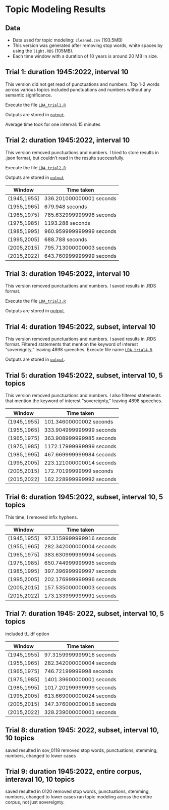 # Topic Modeling Results

## Data

- Data used for topic modeling: `cleaned.csv` (193.5MB)
- This version was generated after removing stop words, white spaces by using the `light.RDS` (105MB). 
- Each time window with a duration of 10 years is around 20 MB in size.


## Trial 1: duration 1945:2022, interval 10
This version did not get read of punctuations and numbers. Top 1-2 words across various topics included punctuations and numbers without any semantic significance.

Execute the file [`LDA_trial1.R`](https://github.com/Jihyeonbae/UNGDC/blob/main/notebooks/exploratory/LDA_trial1.R) 

Outputs are stored in [`output`](https://github.com/Jihyeonbae/UNGDC/blob/main/output/lda/decade_0112).

Average time took for one interval: 15 minutes

## Trial 2: duration 1945:2022, interval 10
This version removed punctuations and numbers. I tried to store results in .json format, but couldn’t read in the results successfully. 


Execute the file [`LDA_trial2.R`](https://github.com/Jihyeonbae/UNGDC/blob/main/notebooks/exploratory/LDA_trial2.R)

Outputs are stored in [`output`](https://github.com/Jihyeonbae/UNGDC/blob/main/output/lda/decade_0114)

|Window|Time taken|
|---|---|
|(1945,1955] | 336.201000000001 seconds|
|(1955,1965] | 679.948 seconds|
|(1965,1975] | 785.632999999998 seconds|
|(1975,1985] | 1193.288 seconds|
|(1985,1995] | 960.959999999999 seconds|
|(1995,2005] | 688.788 seconds|
|(2005,2015] | 795.713000000003 seconds|
|(2015,2022] | 643.760999999999 seconds|

## Trial 3: duration 1945:2022, interval 10

This version removed punctuations and numbers. I saved results in .RDS format. 

Execute the file [`LDA_trial3.R`](https://github.com/Jihyeonbae/UNGDC/blob/main/notebooks/exploratory/LDA_trial3.R)

Outputs are stored in [output](https://github.com/Jihyeonbae/UNGDC/blob/main/output/lda/decade_0115).


## Trial 4: duration 1945:2022, subset, interval 10
This version removed punctuations and numbers. I saved results in .RDS format. 
Filtered statements that mention the keyword of interest “sovereignty,” leaving 4898 speeches. 
Execute file name [`LDA_trial4.R`]("https://github.com/Jihyeonbae/UNGDC/blob/main/notebooks/exploratory/LDA_trial1.R).

Outputs are stored in [`output`](https://github.com/Jihyeonbae/UNGDC/blob/main/output/lda/decade_0115_2).


## Trial 5: duration 1945:2022, subset, interval 10, 5 topics
This version removed punctuations and numbers. I also filtered statements that mention the keyword of interest "sovereignty," leaving 4898 speeches. 

|Window|Time taken|
|---|---|
|(1945,1955] | 101.34600000002 seconds|
|(1955,1965] | 333.904999999999 seconds|
|(1965,1975] | 363.908999999985 seconds|
|(1975,1985] | 1172.17999999999 seconds|
|(1985,1995] | 467.669999999984 seconds|
|(1995,2005] | 223.121000000014 seconds|
|(2005,2015] | 172.70199999999 seconds|
|(2015,2022] | 162.228999999992 seconds|


## Trial 6: duration 1945:2022, subset, interval 10, 5 topics
This time, I removed infix hyphens. 

|Window|Time taken|
|---|---|
|(1945,1955] | 97.3159999999916 seconds|
|(1955,1965] | 282.342000000004 seconds|
|(1965,1975] | 383.630999999994 seconds|
|(1975,1985] | 650.744999999995 seconds|
|(1985,1995] | 397.396999999997 seconds|
|(1995,2005] | 202.176999999996 seconds|
|(2005,2015] | 157.535000000003 seconds|
|(2015,2022] | 173.133999999991 seconds|


## Trial 7: duration 1945: 2022, subset, interval 10, 5 topics

included tf_idf option

|Window|Time taken|
|---|---|
|(1945,1955] | 97.3159999999916 seconds|
|(1955,1965] | 282.342000000004 seconds|
|(1965,1975] | 746.72199999998 seconds|
|(1975,1985] | 1401.39600000001 seconds|
|(1985,1995] | 1017.20199999999 seconds|
|(1995,2005] | 613.669000000024 seconds|
|(2005,2015] | 347.376000000018 seconds|
|(2015,2022] | 328.239000000001 seconds|

## Trial 8: duration 1945: 2022, subset, interval 10, 10 topics

saved resulted in sov_0118
removed stop words, punctuations, stemming, numbers, changed to lower cases

## Trial 9: duration 1945:2022, entire corpus, interaval 10, 10 topics

saved resulted in 0120
removed stop words, punctuations, stemming, numbers, changed to lower cases
ran topic modeling across the entire corpus, not just sovereignty. 